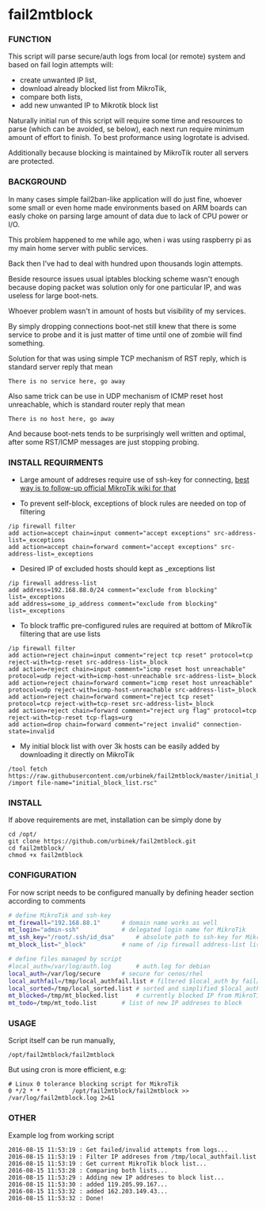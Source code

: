 # fail2mtblock

### FUNCTION

This script will parse secure/auth logs from local (or remote) system and based on fail login attempts will:
- create unwanted IP list,
- download already blocked list from MikroTik, 
- compare both lists,
- add new unwanted IP to Mikrotik block list

Naturally initial run of this script will require some time and resources to parse (which can be avoided, se below), each next run require minimum amount of effort to finish. To best proformance using logrotate is advised.

Additionally because blocking is maintained by MikroTik router all servers are protected.


### BACKGROUND

In many cases simple fail2ban-like application will do just fine, whoever some small or even home made environments based on ARM boards can easly choke  on parsing large amount of data due to lack of CPU power or I/O. 

This problem happened to me while ago, when i was using raspberry pi as my main home server with public services.

Back then I've had to deal with hundred upon thousands login attempts.

Beside resource issues usual iptables blocking scheme wasn't enough because doping packet was solution only for one particular IP, and was useless for large boot-nets.

Whoever problem wasn't in amount of hosts but visibility of my services.

By simply dropping connections boot-net still knew that there is some service to probe and it is just matter of time until one of zombie will find something.

Solution for that was using simple TCP mechanism of RST reply, which is standard server reply that mean

`There is no service here, go away`

Also same trick can be use in UDP mechanism of ICMP reset host unreachable, which is standard router reply that mean

`There is no host here, go away`

And because boot-nets tends to be surprisingly well written and optimal,  after some RST/ICMP messages are just stopping probing.


### INSTALL REQUIRMENTS

+ Large amount of addreses require use of ssh-key for connecting, [best way is to follow-up official MikroTik wiki for that](http://wiki.mikrotik.com/wiki/Use_SSH_to_execute_commands_(DSA_key_login))

+ To prevent self-block, exceptions of block rules are needed on top of filtering

```
/ip firewall filter
add action=accept chain=input comment="accept exceptions" src-address-list=_exceptions
add action=accept chain=forward comment="accept exceptions" src-address-list=_exceptions
```

+ Desired IP of excluded hosts should kept as _exceptions list

```
/ip firewall address-list
add address=192.168.88.0/24 comment="exclude from blocking" list=_exceptions
add address=some_ip_address comment="exclude from blocking" list=_exceptions
```

+ To block traffic pre-configured rules are required at bottom of MikroTik filtering that are use lists

```
/ip firewall filter
add action=reject chain=input comment="reject tcp reset" protocol=tcp reject-with=tcp-reset src-address-list=_block
add action=reject chain=input comment="icmp reset host unreachable" protocol=udp reject-with=icmp-host-unreachable src-address-list=_block
add action=reject chain=forward comment="icmp reset host unreachable" protocol=udp reject-with=icmp-host-unreachable src-address-list=_block
add action=reject chain=forward comment="reject tcp reset" protocol=tcp reject-with=tcp-reset src-address-list=_block
add action=reject chain=forward comment="reject urg flag" protocol=tcp reject-with=tcp-reset tcp-flags=urg
add action=drop chain=forward comment="reject invalid" connection-state=invalid
```

+ My initial block list with over 3k hosts can be easily added by downloading it directly on MikroTik
```
/tool fetch https://raw.githubusercontent.com/urbinek/fail2mtblock/master/initial_block_list.rsc
/import file-name="initial_block_list.rsc"
```

### INSTALL

If above requirements are met, installation can be simply done by 
```
cd /opt/
git clone https://github.com/urbinek/fail2mtblock.git
cd fail2mtblock/
chmod +x fail2mtblock 
```

### CONFIGURATION

For now script needs to be configured manually by defining header section according to comments
```bash
# define MikroTik and ssh-key
mt_firewall="192.168.88.1"		# domain name works as well
mt_login="admin-ssh"			# delegated login name for MikroTik
mt_ssh_key="/root/.ssh/id_dsa"		# absolute path to ssh-key for MikroTik
mt_block_list="_block"			# name of /ip firewall address-list list

# define files managed by script
#local_auth=/var/log/auth.log		# auth.log for debian
local_auth=/var/log/secure 		# secure for cenos/rhel 
local_authfail=/tmp/local_authfail.list	# filtered $local_auth by fail/invalid 
local_sorted=/tmp/local_sorted.list	# sorted and simplified $local_authfail
mt_blocked=/tmp/mt_blocked.list		# currently blocked IP from MikroTik
mt_todo=/tmp/mt_todo.list		# list of new IP addreses to block
```
### USAGE
 
Script itself can be run manually,
```
/opt/fail2mtblock/fail2mtblock
```

But using cron is more efficient, e.g:
``` 
# Linux 0 tolerance blocking script for MikroTik   
0 */2 * * *       /opt/fail2mtblock/fail2mtblock >> /var/log/fail2mtblock.log 2>&1
```

### OTHER

Example log from working script
```
2016-08-15 11:53:19 : Get failed/invalid attempts from logs...
2016-08-15 11:53:19 : Filter IP addreses from /tmp/local_authfail.list
2016-08-15 11:53:19 : Get current MikroTik block list...
2016-08-15 11:53:28 : Comparing both lists...
2016-08-15 11:53:29 : Adding new IP addreses to block list...
2016-08-15 11:53:30 : added 119.205.99.167...
2016-08-15 11:53:32 : added 162.203.149.43...
2016-08-15 11:53:32 : Done!
```
